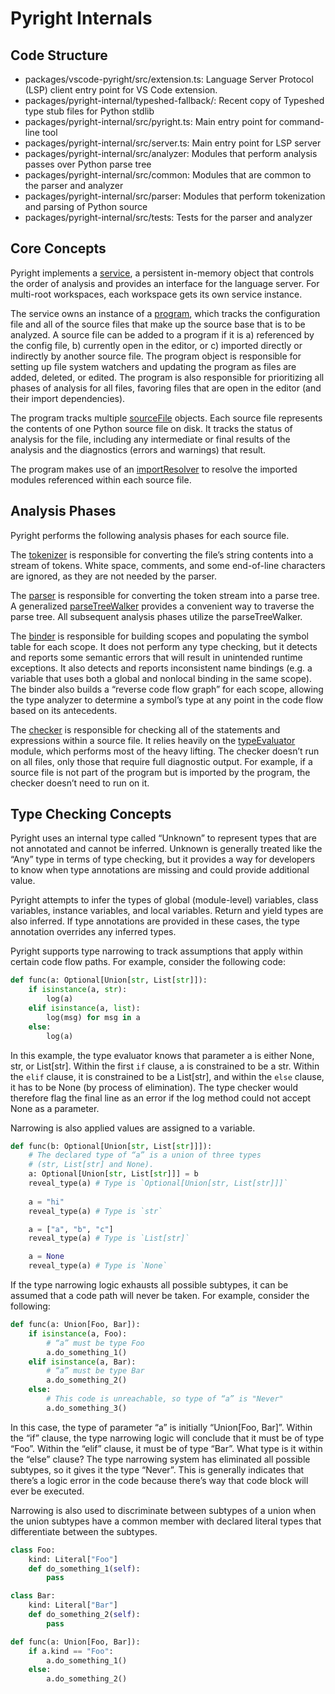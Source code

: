 # Pyright Internals

## Code Structure

* packages/vscode-pyright/src/extension.ts: Language Server Protocol (LSP) client entry point for VS Code extension.
* packages/pyright-internal/typeshed-fallback/: Recent copy of Typeshed type stub files for Python stdlib
* packages/pyright-internal/src/pyright.ts: Main entry point for command-line tool
* packages/pyright-internal/src/server.ts: Main entry point for LSP server
* packages/pyright-internal/src/analyzer: Modules that perform analysis passes over Python parse tree
* packages/pyright-internal/src/common: Modules  that are common to the parser and analyzer
* packages/pyright-internal/src/parser: Modules that perform tokenization and parsing of Python source
* packages/pyright-internal/src/tests: Tests for the parser and analyzer


## Core Concepts

Pyright implements a [service](https://github.com/Microsoft/pyright/blob/master/packages/pyright-internal/src/analyzer/service.ts), a persistent in-memory object that controls the order of analysis and provides an interface for the language server. For multi-root workspaces, each workspace gets its own service instance.

The service owns an instance of a [program](https://github.com/Microsoft/pyright/blob/master/packages/pyright-internal/src/analyzer/program.ts), which tracks the configuration file and all of the source files that make up the source base that is to be analyzed. A source file can be added to a program if it is a) referenced by the config file, b) currently open in the editor, or c) imported directly or indirectly by another source file. The program object is responsible for setting up file system watchers and updating the program as files are added, deleted, or edited. The program is also responsible for prioritizing all phases of analysis for all files, favoring files that are open in the editor (and their import dependencies).

The program tracks multiple [sourceFile](https://github.com/Microsoft/pyright/blob/master/packages/pyright-internal/src/analyzer/sourceFile.ts) objects. Each source file represents the contents of one Python source file on disk. It tracks the status of analysis for the file, including any intermediate or final results of the analysis and the diagnostics (errors and warnings) that result.

The program makes use of an [importResolver](https://github.com/Microsoft/pyright/blob/master/packages/pyright-internal/src/analyzer/importResolver.ts) to resolve the imported modules referenced within each source file.


## Analysis Phases

Pyright performs the following analysis phases for each source file.

The [tokenizer](https://github.com/Microsoft/pyright/blob/master/packages/pyright-internal/src/parser/tokenizer.ts) is responsible for converting the file’s string contents into a stream of tokens. White space, comments, and some end-of-line characters are ignored, as they are not needed by the parser.

The [parser](https://github.com/Microsoft/pyright/blob/master/packages/pyright-internal/src/parser/parser.ts) is responsible for converting the token stream into a parse tree. A generalized [parseTreeWalker](https://github.com/Microsoft/pyright/blob/master/packages/pyright-internal/src/analyzer/parseTreeWalker.ts) provides a convenient way to traverse the parse tree. All subsequent analysis phases utilize the parseTreeWalker.

The [binder](https://github.com/Microsoft/pyright/blob/master/packages/pyright-internal/src/analyzer/binder.ts) is responsible for building scopes and populating the symbol table for each scope. It does not perform any type checking, but it detects and reports some semantic errors that will result in unintended runtime exceptions. It also detects and reports inconsistent name bindings (e.g. a variable that uses both a global and nonlocal binding in the same scope). The binder also builds a “reverse code flow graph” for each scope, allowing the type analyzer to determine a symbol’s type at any point in the code flow based on its antecedents.

The [checker](https://github.com/Microsoft/pyright/blob/master/packages/pyright-internal/src/analyzer/checker.ts) is responsible for checking all of the statements and expressions within a source file. It relies heavily on the [typeEvaluator](https://github.com/Microsoft/pyright/blob/master/packages/pyright-internal/src/analyzer/typeEvaluator.ts) module, which performs most of the heavy lifting. The checker doesn’t run on all files, only those that require full diagnostic output. For example, if a source file is not part of the program but is imported by the program, the checker doesn’t need to run on it.

## Type Checking Concepts

Pyright uses an internal type called “Unknown” to represent types that are not annotated and cannot be inferred. Unknown is generally treated like the “Any” type in terms of type checking, but it provides a way for developers to know when type annotations are missing and could provide additional value.

Pyright attempts to infer the types of global (module-level) variables, class variables, instance variables, and local variables. Return and yield types are also inferred. If type annotations are provided in these cases, the type annotation overrides any inferred types.

Pyright supports type narrowing to track assumptions that apply within certain code flow paths. For example, consider the following code:
```python
def func(a: Optional[Union[str, List[str]]):
    if isinstance(a, str):
        log(a)
    elif isinstance(a, list):
        log(msg) for msg in a
    else:
        log(a)
```

In this example, the type evaluator knows that parameter a is either None, str, or List[str]. Within the first `if` clause, a is constrained to be a str. Within the `elif` clause, it is constrained to be a List[str], and within the `else` clause, it has to be None (by process of elimination). The type checker would therefore flag the final line as an error if the log method could not accept None as a parameter.

Narrowing is also applied values are assigned to a variable.

```python
def func(b: Optional[Union[str, List[str]]]):
    # The declared type of “a” is a union of three types
    # (str, List[str] and None).
    a: Optional[Union[str, List[str]]] = b
    reveal_type(a) # Type is `Optional[Union[str, List[str]]]`
    
    a = "hi"
    reveal_type(a) # Type is `str`

    a = ["a", "b", "c"]
    reveal_type(a) # Type is `List[str]`

    a = None
    reveal_type(a) # Type is `None`
```

If the type narrowing logic exhausts all possible subtypes, it can be assumed that a code path will never be taken. For example, consider the following:

```python
def func(a: Union[Foo, Bar]):
    if isinstance(a, Foo):
        # “a” must be type Foo
        a.do_something_1()
    elif isinstance(a, Bar):
        # “a” must be type Bar
        a.do_something_2()
    else:
        # This code is unreachable, so type of “a” is "Never"
        a.do_something_3()
```

In this case, the type of parameter “a” is initially “Union[Foo, Bar]”. Within the “if” clause, the type narrowing logic will conclude that it must be of type “Foo”. Within the “elif” clause, it must be of type “Bar”. What type is it within the “else” clause? The type narrowing system has eliminated all possible subtypes, so it gives it the type “Never”. This is generally indicates that there’s a logic error in the code because there’s way that code block will ever be executed.

Narrowing is also used to discriminate between subtypes of a union when the union subtypes have a common member with declared literal types that differentiate between the subtypes.

```python
class Foo:
    kind: Literal["Foo"]
    def do_something_1(self):
        pass

class Bar:
    kind: Literal["Bar"]
    def do_something_2(self):
        pass

def func(a: Union[Foo, Bar]):
    if a.kind == "Foo":
        a.do_something_1()
    else:
        a.do_something_2()
```
